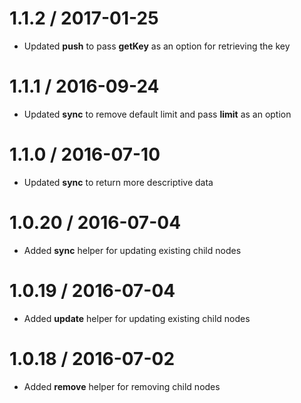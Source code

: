1.1.2 / 2017-01-25
==================

* Updated **push** to pass **getKey** as an option for retrieving the key

1.1.1 / 2016-09-24
==================

* Updated **sync** to remove default limit and pass **limit** as an option

1.1.0 / 2016-07-10
==================

* Updated **sync** to return more descriptive data


1.0.20 / 2016-07-04
==================

* Added **sync** helper for updating existing child nodes


1.0.19 / 2016-07-04
==================

* Added **update** helper for updating existing child nodes


1.0.18 / 2016-07-02
==================

* Added **remove** helper for removing child nodes
